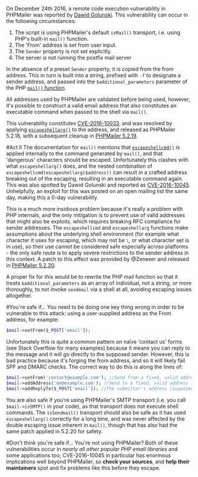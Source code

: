 On December 24th 2016, a remote code execution vulnerability in PHPMailer was reported by [Dawid Golunski](https://legalhackers.com). This vulnerability can occur in the following circumstances:

1. The script is using PHPMailer's default `isMail()` transport, i.e. using PHP's built-in `mail()` function.
1. The 'From' address is set from user input.
1. The `Sender` property is not set explicitly.
1. The server is not running the postfix mail server

In the absence of a preset `Sender` property, it is copied from the from address. This in turn is built into a string, prefixed with `-f` to designate a sender address, and passed into the `$additional_parameters` parameter of the PHP [`mail()` function](http://php.net/manual/en/function.mail.php).

All addresses used by PHPMailer are validated before being used, however, it's possible to construct a valid email address that also constitutes an executable command when passed to the shell via `mail()`.

This vulnerability constitutes [CVE-2016-10033](https://web.nvd.nist.gov/view/vuln/detail?vulnId=CVE-2016-10033), and was resolved by applying [`escapeshellarg()`](http://php.net/manual/en/function.escapeshellarg.php) to the address, and released as PHPMailer 5.2.18, with a subsequent cleanup in [PHPMailer 5.2.19](https://github.com/PHPMailer/PHPMailer/releases/tag/v5.2.19).

#Act II
The documentation for `mail()` mentions that [`escapeshellcmd()`](http://php.net/manual/en/function.escapeshellcmd.php) is applied internally to the command generated by `mail()`, and that 'dangerous' characters should be escaped. Unfortunately this clashes with what `escapeshellarg()` does, and the nested combination of `escapeshellcmd(escapeshellarg($address))` can result in a crafted address breaking out of the escaping, resulting in an executable command again. This was also spotted by Dawid Golunski and reported as [CVE-2016-10045](https://web.nvd.nist.gov/view/vuln/detail?vulnId=CVE-2016-10045). Unhelpfully, an exploit for this was posted on an open mailing list the same day, making this a 0-day vulnerability.

This is a much more insidious problem because it's really a problem with PHP internals, and the only mitigation is to prevent use of valid addresses that might also be exploits, which requires breaking RFC compliance for sender addresses. The `escapeshellcmd` and `escapeshellarg` functions make assumptions about the underlying shell environment (for example what character it uses for escaping, which may not be `\`, or what character set is in use), so their use cannot be considered safe especially across platforms - the only safe route is to apply severe restrictions to the sender address in this context. A patch to this effect was provided by @Zenexer and released in [PHPMailer 5.2.20](https://github.com/PHPMailer/PHPMailer/releases/tag/v5.2.20).

A proper fix for this would be to rewrite the PHP mail function so that it treats `$additional_parameters` as an array of individual, not a string, or more thoroughly, to not invoke `sendmail` via a shell at all, avoiding escaping issues altogether.

#You're safe if...
You need to be doing one key thing wrong in order to be vulnerable to this attack: using a user-supplied address as the From address, for example:

```php
$mail->setFrom($_POST['email']);
```

Unfortunately this is quite a common pattern on naïve 'contact us' forms (see Stack Overflow for many examples) because it means you can reply to the message and it will go directly to the supposed sender. However, this is bad practice because it's forging the from address, and so it will likely fail SPF and DMARC checks. The correct way to do this is along the lines of:

```php
$mail->setFrom('contact@example.com'); //Send from a fixed, valid address in your own domain, perhaps one that allows you to easily identify that it originated on your contact form
$mail->addAddress('me@example.com'); //Send to a fixed, valid address in your own domain
$mail->addReplyTo($_POST['email']); //The submitter's address (supposedly) - this is automatically validated before it's accepted so you should check the return value from this function
```

You are also safe if you're using PHPMailer's SMTP transport (i.e. you call `$mail->isSMTP()` in your code), as that transport does not execute shell commands. The `isSendmail()` transport should also be safe as it has used `escapeshellarg()` correctly for a long time, and was never affected by the double escaping issue inherent in `mail()`, though that has also had the same patch applied in 5.2.20 for safety.

#Don't think you're safe if...
You're not using PHPMailer? Both of these vulnerabilities occur in *nearly all other popular PHP email libraries* and some applications too; CVE-2016-10045 in particular has enormous implications well beyond PHPMailer, so **check your sources**, and **help their maintainers** spot and fix problems like this before they escape.